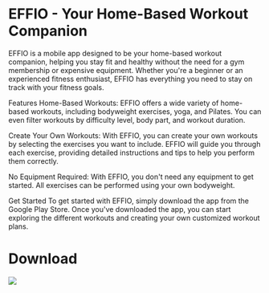 # EFFIO - Your Home-Based Workout Companion
EFFIO is a mobile app designed to be your home-based workout companion, helping you stay fit and healthy without the need for a gym membership or expensive equipment. Whether you're a beginner or an experienced fitness enthusiast, EFFIO has everything you need to stay on track with your fitness goals.

Features
Home-Based Workouts: EFFIO offers a wide variety of home-based workouts, including bodyweight exercises, yoga, and Pilates. You can even filter workouts by difficulty level, body part, and workout duration.

Create Your Own Workouts: With EFFIO, you can create your own workouts by selecting the exercises you want to include. EFFIO will guide you through each exercise, providing detailed instructions and tips to help you perform them correctly.

No Equipment Required: With EFFIO, you don't need any equipment to get started. All exercises can be performed using your own bodyweight.

Get Started
To get started with EFFIO, simply download the app from the Google Play Store. Once you've downloaded the app, you can start exploring the different workouts and creating your own customized workout plans.

# Download
<a href="https://play.google.com/store/apps/details?id=com.tape.effio" target="_blank">
<img src="https://upload.wikimedia.org/wikipedia/commons/thumb/7/78/Google_Play_Store_badge_EN.svg/2880px-Google_Play_Store_badge_EN.svg.png?20220907104002"></a>

